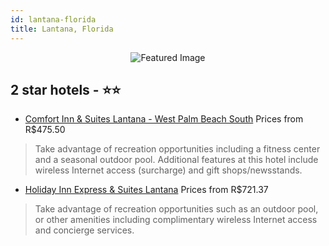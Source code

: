```yaml
---
id: lantana-florida
title: Lantana, Florida
---
```


<center><img src="https://i.travelapi.com/hotels/1000000/290000/280900/280816/803882a1_z.jpg" alt="Featured Image" /></center>


##  2 star hotels - ⭐️⭐️

-    [Comfort Inn & Suites Lantana - West Palm Beach South](https://us.hurb.com/br/hotels/lantana/comfort-inn-suites-lantana-west-palm-beach-south-JNP-JP062617?cmp=18055) Prices from R$475.50
   > Take advantage of recreation opportunities including a fitness center and a seasonal outdoor pool. Additional features at this hotel include wireless Internet access (surcharge) and gift shops/newsstands.
-    [Holiday Inn Express & Suites Lantana](https://us.hurb.com/br/hotels/lantana/holiday-inn-express-suites-lantana-JNP-JP785564?cmp=18055) Prices from R$721.37
   > Take advantage of recreation opportunities such as an outdoor pool, or other amenities including complimentary wireless Internet access and concierge services.
